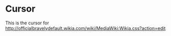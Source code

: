 # Cursor
This is the cursor for http://officialbravelydefault.wikia.com/wiki/MediaWiki:Wikia.css?action=edit
